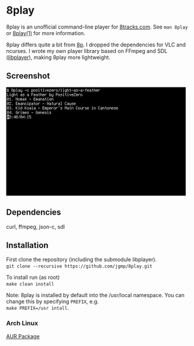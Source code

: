 # 8play

8play is an unofficial command-line player for [8tracks.com](https://www.8tracks.com).
See `man 8play` or [8play(1)](https://jgmp.github.io/8play.html) for more information.

8play differs quite a bit from [8p](https://github.com/jgmp/8p).  I dropped the
dependencies for VLC and ncurses.  I wrote my own player library based on
FFmpeg and SDL ([libplayer](https://github.com/jgmp/libplayer)), making 8play
more lightweight.

## Screenshot
![Screenshot](screenshot.png?raw=true)

## Dependencies
curl, ffmpeg, json-c, sdl

## Installation
First clone the repository (including the submodule libplayer).  
`git clone --recursive https://github.com/jgmp/8play.git`

To install run (as root)  
`make clean install`

Note: 8play is installed by default into the /usr/local namespace.
You can change this by specifying `PREFIX`, e.g.  
`make PREFIX=/usr intall`.

### Arch Linux

[AUR Package](https://aur.archlinux.org/packages/8play)

